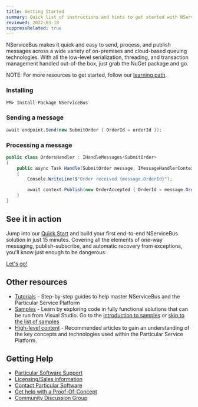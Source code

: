 ```yaml
---
title: Getting Started
summary: Quick list of instructions and hints to get started with NServiceBus and the Particular Service Platform
reviewed: 2022-03-18
suppressRelated: true
---
```


NServiceBus makes it quick and easy to send, process, and publish messages across a wide variety of on-premises and cloud-based queuing technologies. With all the low-level serialization, threading, and transaction management handled out-of-the box, just grab the NuGet package and go.

NOTE: For more resources to get started, follow our [learning path](https://particular.net/learn/getting-started).


### Installing


```ps
PM> Install-Package NServiceBus
```


### Sending a message

```cs
await endpoint.Send(new SubmitOrder { OrderId = orderId });
```

### Processing a message

```cs
public class OrdersHandler : IHandleMessages<SubmitOrder>
{
    public async Task Handle(SubmitOrder message, IMessageHandlerContext context)
    {
        Console.WriteLine($"Order received {message.OrderId}");

        await context.Publish(new OrderAccepted { OrderId = message.OrderId });
    }
}
```


## See it in action

Jump into our [Quick Start](/tutorials/quickstart/) and build your first end-to-end NServiceBus solution in just 15 minutes. Covering all the elements of one-way messaging, publish-subscribe, and automatic recovery from exceptions, you'll know just enough to be dangerous.

<div class="text-center inline-download"><a href="/tutorials/quickstart/" class="btn btn-primary btn-lg">Let's go! <span class="glyphicon glyphicon-chevron-right" aria-hidden="true"></span></a>
</div>

## Other resources

* [Tutorials](/tutorials/) - Step-by-step guides to help master NServiceBus and the Particular Service Platform
* [Samples](/samples/) - Learn by exploring code in fully functional solutions that can be run from Visual Studio. Go to the [introduction to samples](/samples/) or [skip to the list of samples](/samples/#related-samples) 
* [High-level content](/get-started/high-level-content.md) - Recommended articles to gain an understanding of the key concepts and technologies used within the Particular Service Platform.


## Getting Help

 * [Particular Software Support](https://particular.net/support)
 * [Licensing/Sales information](https://particular.net/licensing)
 * [Contact Particular Software](https://particular.net/contactus)
 * [Get help with a Proof-Of-Concept](https://particular.net/proof-of-concept)
 * [Community Discussion Group](https://discuss.particular.net)
